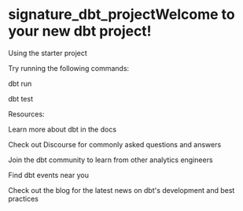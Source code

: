 # signature_dbt_projectWelcome to your new dbt project!

Using the starter project

Try running the following commands:


dbt run

dbt test

Resources:

Learn more about dbt in the docs

Check out Discourse for commonly asked questions and answers

Join the dbt community to learn from other analytics engineers

Find dbt events near you

Check out the blog for the latest news on dbt's development and best practices

